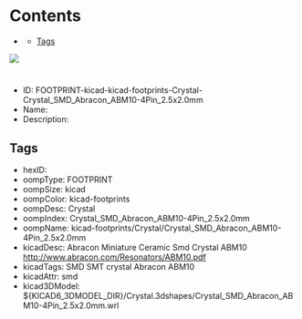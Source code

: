



Contents
========

* [](#)
	* [Tags](#tags)
  
![][im]
# 

- ID: FOOTPRINT-kicad-kicad-footprints-Crystal-Crystal_SMD_Abracon_ABM10-4Pin_2.5x2.0mm
- Name: 
- Description: 

## Tags

- hexID: 
- oompType: FOOTPRINT
- oompSize: kicad
- oompColor: kicad-footprints
- oompDesc: Crystal
- oompIndex: Crystal_SMD_Abracon_ABM10-4Pin_2.5x2.0mm
- oompName: kicad-footprints/Crystal/Crystal_SMD_Abracon_ABM10-4Pin_2.5x2.0mm
- kicadDesc: Abracon Miniature Ceramic Smd Crystal ABM10 http://www.abracon.com/Resonators/ABM10.pdf
- kicadTags: SMD SMT crystal Abracon ABM10
- kicadAttr: smd
- kicad3DModel: ${KICAD6_3DMODEL_DIR}/Crystal.3dshapes/Crystal_SMD_Abracon_ABM10-4Pin_2.5x2.0mm.wrl



[im]: image.png
